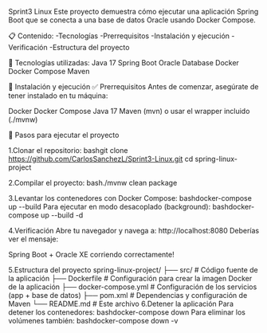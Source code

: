 Sprint3 Linux
Este proyecto demuestra cómo ejecutar una aplicación Spring Boot que se conecta a una base de datos Oracle usando Docker Compose.

📋 Contenido:
-Tecnologías
-Prerrequisitos
-Instalación y ejecución
-Verificación
-Estructura del proyecto

🔧 Tecnologías utilizadas:
Java 17
Spring Boot 
Oracle Database 
Docker
Docker Compose
Maven

🚀 Instalación y ejecución
✅ Prerrequisitos
Antes de comenzar, asegúrate de tener instalado en tu máquina:

Docker
Docker Compose
Java 17
Maven (mvn) o usar el wrapper incluido (./mvnw)

🧪 Pasos para ejecutar el proyecto

1.Clonar el repositorio:
bashgit clone https://github.com/CarlosSanchezL/Sprint3-Linux.git
cd spring-linux-project

2.Compilar el proyecto:
bash./mvnw clean package

3.Levantar los contenedores con Docker Compose:
bashdocker-compose up --build
Para ejecutar en modo desacoplado (background):
bashdocker-compose up --build -d


4.Verificación
Abre tu navegador y navega a:
http://localhost:8080
Deberías ver el mensaje:

Spring Boot + Oracle XE corriendo correctamente!

5.Estructura del proyecto
spring-linux-project/
├── src/                    # Código fuente de la aplicación
├── Dockerfile              # Configuración para crear la imagen Docker de la aplicación
├── docker-compose.yml      # Configuración de los servicios (app + base de datos)
├── pom.xml                 # Dependencias y configuración de Maven
└── README.md               # Este archivo
6.Detener la aplicación
Para detener los contenedores:
bashdocker-compose down
Para eliminar los volúmenes también:
bashdocker-compose down -v